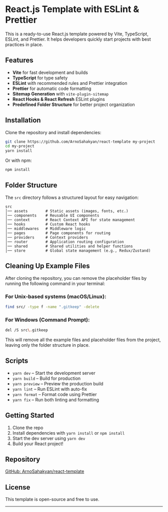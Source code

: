# React.js Template with ESLint & Prettier

This is a ready-to-use React.js template powered by Vite, TypeScript, ESLint, and Prettier. It helps developers quickly start projects with best practices in place.

## Features
- **Vite** for fast development and builds
- **TypeScript** for type safety
- **ESLint** with recommended rules and Prettier integration
- **Prettier** for automatic code formatting
- **Sitemap Generation** with `vite-plugin-sitemap`
- **React Hooks & React Refresh** ESLint plugins
- **Predefined Folder Structure** for better project organization

## Installation
Clone the repository and install dependencies:
```sh
git clone https://github.com/ArnoSahakyan/react-template my-project  
cd my-project  
yarn install  
```
Or with npm:
```sh
npm install
```

## Folder Structure
The `src` directory follows a structured layout for easy navigation:

```
src  
│── assets        # Static assets (images, fonts, etc.)  
│── components    # Reusable UI components  
│── context       # React Context API for state management  
│── hooks         # Custom React hooks  
│── middlewares   # Middleware logic  
│── pages         # Page components for routing  
│── providers     # Context providers  
│── router        # Application routing configuration  
│── shared        # Shared utilities and helper functions  
│── store         # Global state management (e.g., Redux/Zustand)  
```

## Cleaning Up Example Files
After cloning the repository, you can remove the placeholder files by running the following command in your terminal:

### For Unix-based systems (macOS/Linux):
```sh
find src/ -type f -name ".gitkeep" -delete
```

### For Windows (Command Prompt):
```sh
del /S src\.gitkeep
```

This will remove all the example files and placeholder files from the project, leaving only the folder structure in place.

## Scripts
- `yarn dev` – Start the development server
- `yarn build` – Build for production
- `yarn preview` – Preview the production build
- `yarn lint` – Run ESLint with auto-fix
- `yarn format` – Format code using Prettier
- `yarn fix` – Run both linting and formatting

## Getting Started
1. Clone the repo
2. Install dependencies with `yarn install` or `npm install`
3. Start the dev server using `yarn dev`
4. Build your React project!

## Repository
[GitHub: ArnoSahakyan/react-template](https://github.com/ArnoSahakyan/react-template)

## License
This template is open-source and free to use.

---